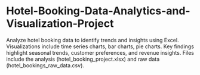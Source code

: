 # Hotel-Booking-Data-Analytics-and-Visualization-Project
Analyze hotel booking data to identify trends and insights using Excel. Visualizations include time series charts, bar charts, pie charts. Key findings highlight seasonal trends, customer preferences, and revenue insights. Files include the analysis (hotel_booking_project.xlsx) and raw data (hotel_bookings_raw_data.csv).
